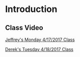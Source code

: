 # Introduction

## Class Video

[Jeffrey's Monday 4/17/2017 Class](https://codingbootcamp.hosted.panopto.com/Panopto/Pages/Viewer.aspx?id=5b8c2d9c-4014-465a-a12d-e8c1b6e6e9f5)

[Derek's Tuesday 4/18/2017 Class](https://codingbootcamp.hosted.panopto.com/Panopto/Pages/Viewer.aspx?id=76aa5377-99a8-45d4-9a66-68b36e8a8308)
